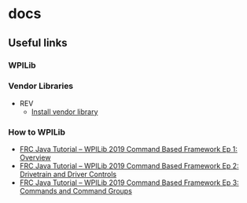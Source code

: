 # docs

## Useful links
### WPILib


### Vendor Libraries 
- REV 
  - [Install vendor library](https://docs.revrobotics.com/sparkmax/software-resources/spark-max-api-information#online-installation)

### How to WPILib
- [FRC Java Tutorial – WPILib 2019 Command Based Framework Ep 1: Overview](https://www.youtube.com/watch?v=64hPDvphcfA)
- [FRC Java Tutorial – WPILib 2019 Command Based Framework Ep 2: Drivetrain and Driver Controls](https://www.youtube.com/watch?v=A43CDiXtEdY)
- [FRC Java Tutorial – WPILib 2019 Command Based Framework Ep 3: Commands and Command Groups](https://www.youtube.com/watch?v=0Mrc9GxUFhA)
